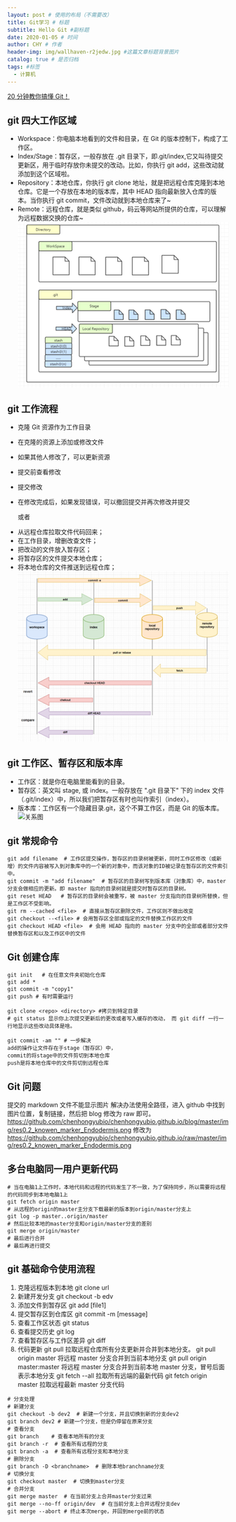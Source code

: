 ```yaml
---
layout: post # 使用的布局（不需要改）
title: Git学习 # 标题
subtitle: Hello Git #副标题
date: 2020-01-05 # 时间
author: CHY # 作者
header-img: img/wallhaven-r2jedw.jpg #这篇文章标题背景图片
catalog: true # 是否归档
tags: #标签
  - 计算机
---
```


[20 分钟教你搞懂 Git！](https://mp.weixin.qq.com/s/Ce3Ar6-KzZAY20q290vW0w)<br>

## git 四大工作区域

- Workspace：你电脑本地看到的文件和目录，在 Git 的版本控制下，构成了工作区。
- Index/Stage：暂存区，一般存放在 .git 目录下，即.git/index,它又叫待提交更新区，用于临时存放你未提交的改动。比如，你执行 git add，这些改动就添加到这个区域啦。
- Repository：本地仓库，你执行 git clone 地址，就是把远程仓库克隆到本地仓库。它是一个存放在本地的版本库，其中 HEAD 指向最新放入仓库的版本。当你执行 git commit，文件改动就到本地仓库来了~
- Remote：远程仓库，就是类似 github，码云等网站所提供的仓库，可以理解为远程数据交换的仓库~
  ![git四大工作区域](https://github.com/chenhongyubio/chenhongyubio.github.io/raw/master/img/git四大工作区域.png)<br>

## git 工作流程

- 克隆 Git 资源作为工作目录
- 在克隆的资源上添加或修改文件
- 如果其他人修改了，可以更新资源
- 提交前查看修改
- 提交修改
- 在修改完成后，如果发现错误，可以撤回提交并再次修改并提交

  或者

* 从远程仓库拉取文件代码回来；
* 在工作目录，增删改查文件；
* 把改动的文件放入暂存区；
* 将暂存区的文件提交本地仓库；
* 将本地仓库的文件推送到远程仓库；
  ![git基本工作流程](https://github.com/chenhongyubio/chenhongyubio.github.io/raw/master/img/git基本工作流程.png)<br>

## git 工作区、暂存区和版本库

- 工作区：就是你在电脑里能看到的目录。
- 暂存区：英文叫 stage, 或 index。一般存放在 ".git 目录下" 下的 index 文件（.git/index）中，所以我们把暂存区有时也叫作索引（index）。
- 版本库：工作区有一个隐藏目录.git，这个不算工作区，而是 Git 的版本库。
  ![关系图](https://www.runoob.com/wp-content/uploads/2015/02/1352126739_7909.jpg)

## git 常规命令

```
git add filename  # 工作区提交操作，暂存区的目录树被更新，同时工作区修改（或新增）的文件内容被写入到对象库中的一个新的对象中，而该对象的ID被记录在暂存区的文件索引中。
git commit -m "add filename"  # 暂存区的目录树写到版本库（对象库）中，master 分支会做相应的更新。即 master 指向的目录树就是提交时暂存区的目录树。
git reset HEAD   # 暂存区的目录树会被重写，被 master 分支指向的目录树所替换，但是工作区不受影响。
git rm --cached <file>  # 直接从暂存区删除文件，工作区则不做出改变
git checkout --<file> # 会用暂存区全部或指定的文件替换工作区的文件
git checkout HEAD <file>  # 会用 HEAD 指向的 master 分支中的全部或者部分文件替换暂存区和以及工作区中的文件
```

## Git 创建仓库

```
git init   # 在任意文件夹初始化仓库
git add *
git commit -m "copy1"
git push # 有时需要运行

git clone <repo> <directory> #拷贝到特定目录
# git status 显示你上次提交更新后的更改或者写入缓存的改动， 而 git diff 一行一行地显示这些改动具体是啥。

git commit -am "" # 一步解决
add的操作让文件存在于stage（暂存区）中，
commit的将stage中的文件剪切到本地仓库
push是将本地仓库中的文件剪切到远程仓库
```

## Git 问题

提交的 markdown 文件不能显示图片
解决办法使用全路径，进入 github 中找到图片位置，复制链接，然后把 blog 修改为 raw 即可。
https://github.com/chenhongyubio/chenhongyubio.github.io/blog/master/img/res0.2_knowen_marker_Endodermis.png
修改为
https://github.com/chenhongyubio/chenhongyubio.github.io/raw/master/img/res0.2_knowen_marker_Endodermis.png

## 多台电脑同一用户更新代码

```
# 当在电脑1上工作时，本地代码和远程的代码发生了不一致，为了保持同步，所以需要将远程的代码同步到本地电脑1上
git fetch origin master
# 从远程的origin的master主分支下载最新的版本到origin/master分支上
git log -p master..origin/master
# 然后比较本地的master分支和origin/master分支的差别
git merge origin/master
# 最后进行合并
# 最后再进行提交
```

## git 基础命令使用流程

1. 克隆远程版本到本地
   git clone url
2. 新建开发分支
   git checkout -b edv
3. 添加文件到暂存区
   git add [file1]
4. 提交暂存区到仓库区
   git commit -m [message]
5. 查看工作区状态
   git status
6. 查看提交历史
   git log
7. 查看暂存区与工作区差异
   git diff
8. 代码更新
   git pull 拉取远程仓库所有分支更新并合并到本地分支。
   git pull origin master 将远程 master 分支合并到当前本地分支
   git pull origin master:master 将远程 master 分支合并到当前本地 master 分支，冒号后面表示本地分支
   git fetch --all 拉取所有远端的最新代码
   git fetch origin master 拉取远程最新 master 分支代码

```
# 分支处理
# 新建分支
git checkout -b dev2  # 新建一个分支，并且切换到新的分支dev2
git branch dev2 # 新建一个分支，但是仍停留在原来分支
# 查看分支
git branch    # 查看本地所有的分支
git branch -r  # 查看所有远程的分支
git branch -a  # 查看所有远程分支和本地分支
# 删除分支
git branch -D <branchname>  # 删除本地branchname分支
# 切换分支
git checkout master  # 切换到master分支
# 合并分支
git merge master  # 在当前分支上合并master分支过来
git merge --no-ff origin/dev  # 在当前分支上合并远程分支dev
git merge --abort # 终止本次merge，并回到merge前的状态
```

